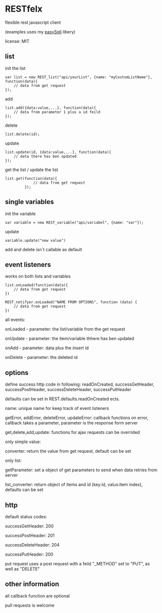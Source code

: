 # RESTfelx

flexible rest javascript client

(examples uses my [easySqli](https://github.com/benjaco/easySQLI) libery)

license: MIT

## list
init the list
```
var list = new REST_list("api/yourList", {name: "myCostomListName"}, function(data){
    // data from get request
});
```
add
```
list.add({data:value,...}, function(data){
    // data from parameter 1 plus a id feild
});
```
delete
```
list.delete(id);
```
update
```
list.update(id, {data:value,...}, function(data){
    // data there has ben opdated
});
```
get the list / update the list
```
list.get(function(data){
             // data from get request
         });
```


## single variables
init the variable
```
var variable = new REST_variable("api/variabel", {name: "var"});
```

update
```
variable.update("new value")
```


add and delete isn´t callable as default

## event listeners
works on both lists and variables

```
list.onLoaded(function(data){
    // data from get request
})
```
 
```
REST_notifyer.onLoaded("NAME FROM OPTIONS", function (data) {
    // data from get request
})
```
all events:

onLoaded - parameter: the list/variable from the get request

onUpdate - parameter: the item/variable thhere has ben updated

onAdd - parameter: data plus the insert id

onDelete - parameter: the deleted id


## options
define success http code in following: readOnCreated, successGetHeader, successPostHeader, successDeleteHeader, successPutHeader

defaults can be set in REST.defaults.readOnCreated ects.

name: unique name for keep track of event listeners

getError, addError, deleteError, updateError: callback functions on error, callback takes a parameter, parameter is the response form server

get,delete,add,update: functions for ajax requests can be overrided

only simple value:

converter: return the value from get request, default can be set 

only list:

getParameter: set a object of get parameters to send when data retries from server

list_converter: return object of items and id (key:id, valus:item index), defaults can be set 

## http
default status codes:

successGetHeader: 200

successPostHeader: 201

successDeleteHeader: 204

successPutHeader: 200


put request uses a post request with a feild "_METHOD" set to "PUT", as well as "DELETE"



## other information
all callback function are optional

pull requests is welcome

